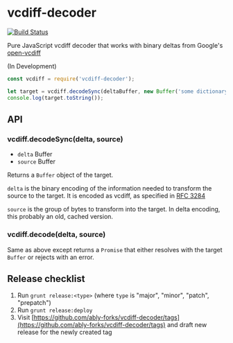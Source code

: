 # vcdiff-decoder

[![Build Status](https://travis-ci.org/ably-forks/vcdiff-decoder.svg?branch=master)](https://travis-ci.org/ably-forks/vcdiff-decoder)

Pure JavaScript vcdiff decoder that works with binary deltas from Google's [open-vcdiff](https://github.com/google/open-vcdiff)

(In Development)
```javascript
const vcdiff = require('vcdiff-decoder');

let target = vcdiff.decodeSync(deltaBuffer, new Buffer('some dictionary string buffer'));
console.log(target.toString());
```

## API
### vcdiff.decodeSync(delta, source)
* `delta` Buffer
* `source` Buffer

Returns a `Buffer` object of the target.

`delta` is the binary encoding of the information needed to transform the source to the target. It is encoded as vcdiff, as specified in [RFC 3284](https://tools.ietf.org/html/rfc3284)

`source` is the group of bytes to transform into the target. In delta encoding, this probably an old, cached version.

### vcdiff.decode(delta, source)

Same as above except returns a `Promise` that either resolves with the target `Buffer` or rejects with an error.

## Release checklist

1. Run `grunt release:<type>` (where `type` is "major", "minor", "patch", "prepatch")
2. Run `grunt release:deploy`
3. Visit [https://github.com/ably-forks/vcdiff-decoder/tags](https://github.com/ably-forks/vcdiff-decoder/tags) and draft new release for the newly created tag